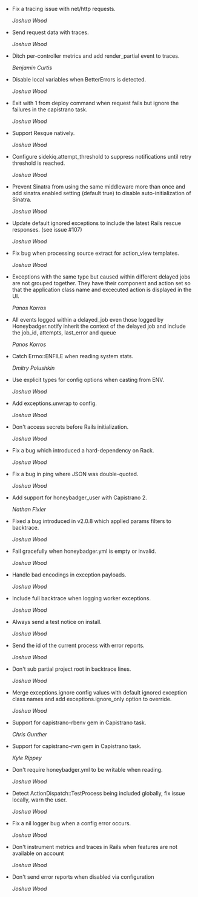 * Fix a tracing issue with net/http requests.

  *Joshua Wood*

* Send request data with traces.

  *Joshua Wood*

* Ditch per-controller metrics and add render_partial event to traces.

  *Benjamin Curtis*

* Disable local variables when BetterErrors is detected.

  *Joshua Wood*

* Exit with 1 from deploy command when request fails but ignore the failures in
  the capistrano task.

  *Joshua Wood*

* Support Resque natively.

  *Joshua Wood*

* Configure sidekiq.attempt_threshold to suppress notifications until retry
  threshold is reached.

  *Joshua Wood*

* Prevent Sinatra from using the same middleware more than once and add
  sinatra.enabled setting (default true) to disable auto-initialization
  of Sinatra.

  *Joshua Wood*

* Update default ignored exceptions to include the latest Rails rescue
  responses. (see issue #107)

  *Joshua Wood*

* Fix bug when processing source extract for action_view templates.

  *Joshua Wood*

* Exceptions with the same type but caused within different delayed jobs are not grouped together. They have their component and action set so that the application class name and excecuted action is displayed in the UI.

  *Panos Korros*

* All events logged within a delayed_job even those logged by Honeybadger.notify inherit the context of the delayed job and include the job_id, attempts, last_error and queue

  *Panos Korros*

* Catch Errno::ENFILE when reading system stats.

  *Dmitry Polushkin*

* Use explicit types for config options when casting from ENV.

  *Joshua Wood*

* Add exceptions.unwrap to config.

  *Joshua Wood*

* Don't access secrets before Rails initialization.

  *Joshua Wood*

* Fix a bug which introduced a hard-dependency on Rack.

  *Joshua Wood*

* Fix a bug in ping where JSON was double-quoted.

  *Joshua Wood*

* Add support for honeybadger_user with Capistrano 2.

  *Nathan Fixler*

* Fixed a bug introduced in v2.0.8 which applied params filters to backtrace.

  *Joshua Wood*

* Fail gracefully when honeybadger.yml is empty or invalid.

  *Joshua Wood*

* Handle bad encodings in exception payloads.

  *Joshua Wood*

* Include full backtrace when logging worker exceptions.

  *Joshua Wood*

* Always send a test notice on install.

  *Joshua Wood*

* Send the id of the current process with error reports.

  *Joshua Wood*

* Don't sub partial project root in backtrace lines.

  *Joshua Wood*

* Merge exceptions.ignore config values with default ignored exception class
  names and add exceptions.ignore_only option to override.

  *Joshua Wood*

* Support for capistrano-rbenv gem in Capistrano task.

  *Chris Gunther*

* Support for capistrano-rvm gem in Capistrano task.

  *Kyle Rippey*

* Don't require honeybadger.yml to be writable when reading.

  *Joshua Wood*

* Detect ActionDispatch::TestProcess being included globally, fix issue locally,
  warn the user.

  *Joshua Wood*

* Fix a nil logger bug when a config error occurs.

  *Joshua Wood*

* Don't instrument metrics and traces in Rails when features are not available
  on account

  *Joshua Wood*

* Don't send error reports when disabled via configuration

  *Joshua Wood*
